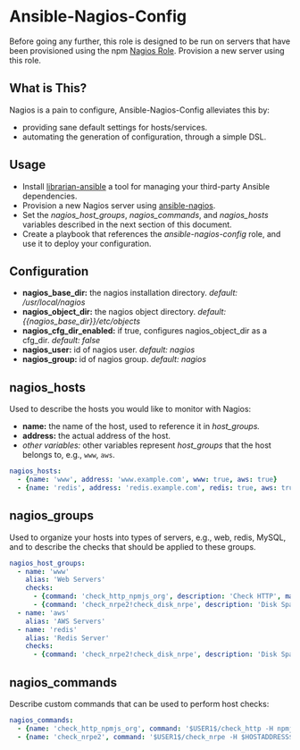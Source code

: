 Ansible-Nagios-Config
====================

Before going any further, this role is designed to be run on servers that
have been provisioned using the npm [Nagios Role](http://github.com/npm/ansible-nagios).
Provision a new server using this role.

What is This?
------------

Nagios is a pain to configure, Ansible-Nagios-Config alleviates this by:

* providing sane default settings for hosts/services.
* automating the generation of configuration, through a simple DSL.

Usage
-----

* Install [librarian-ansible](https://github.com/bcoe/librarian-ansible) a tool for
managing your third-party Ansible dependencies.
* Provision a new Nagios server using [ansible-nagios](https://github.com/npm/ansible-nagios).
* Set the *nagios_host_groups*, *nagios_commands*, and *nagios_hosts* variables described
in the next section of this document.
* Create a playbook that references the *ansible-nagios-config* role, and use it to deploy
your configuration.

Configuration
-------------

* **nagios_base_dir:** the nagios installation directory. *default: /usr/local/nagios*
* **nagios_object_dir:** the nagios object directory. *default: {{nagios_base_dir}}/etc/objects*
* **nagios_cfg_dir_enabled:** if true, configures nagios_object_dir as a cfg_dir. *default: false*
* **nagios_user:** id of nagios user. *default: nagios*
* **nagios_group:** id of nagios group. *default: nagios*

nagios_hosts
------------

Used to describe the hosts you would like to monitor with Nagios:

* **name:** the name of the host, used to reference it in *host_groups.*
* **address:** the actual address of the host.
* *other variables:* other variables represent *host_groups* that the host
belongs to, e.g., `www`, `aws`.

```yaml
nagios_hosts:
  - {name: 'www', address: 'www.example.com', www: true, aws: true}
  - {name: 'redis', address: 'redis.example.com', redis: true, aws: true}
```

nagios_groups
-------------

Used to organize your hosts into types of servers, e.g., web, redis, MySQL, and
to describe the checks that should be applied to these groups.

```yaml
nagios_host_groups:
  - name: 'www'
    alias: 'Web Servers'
    checks:
      - {command: 'check_http_npmjs_org', description: 'Check HTTP', max_check_attempts: 5, check_interval: 10, retry_interval: 5}
      - {command: 'check_nrpe2!check_disk_nrpe', description: 'Disk Space Left', notification_options: 'c,r'}
  - name: 'aws'
    alias: 'AWS Servers'
  - name: 'redis'
    alias: 'Redis Server'
    checks:
      - {command: 'check_nrpe2!check_disk_nrpe', description: 'Disk Space Left'}
```

nagios_commands
---------------

Describe custom commands that can be used to perform host checks:

```yaml
nagios_commands:
  - {name: 'check_http_npmjs_org', command: '$USER1$/check_http -H npmjs.org -I $HOSTADDRESS$ $ARG1$'}
  - {name: 'check_nrpe2', command: '$USER1$/check_nrpe -H $HOSTADDRESS$ -c $ARG1$'}
```
